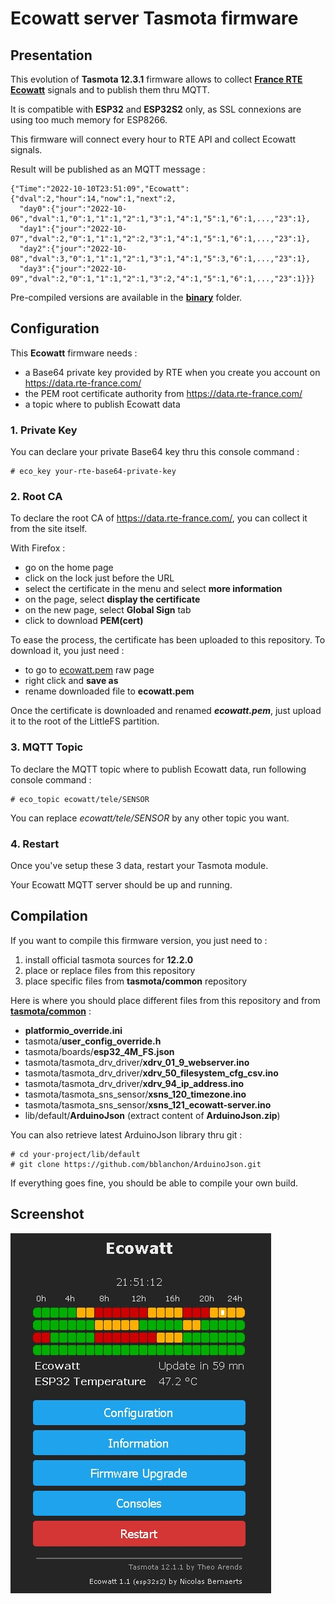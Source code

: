 # Ecowatt server Tasmota firmware #

## Presentation ##

This evolution of **Tasmota 12.3.1** firmware allows to collect [**France RTE Ecowatt**](https://data.rte-france.com/catalog/-/api/doc/user-guide/Ecowatt/4.0) signals and to publish them thru MQTT.

It is compatible with **ESP32** and **ESP32S2** only, as SSL connexions are using too much memory for ESP8266.

This firmware will connect every hour to RTE API and collect Ecowatt signals.

Result will be published as an MQTT message :

    {"Time":"2022-10-10T23:51:09","Ecowatt":{"dval":2,"hour":14,"now":1,"next":2,
      "day0":{"jour":"2022-10-06","dval":1,"0":1,"1":1,"2":1,"3":1,"4":1,"5":1,"6":1,...,"23":1},
      "day1":{"jour":"2022-10-07","dval":2,"0":1,"1":1,"2":2,"3":1,"4":1,"5":1,"6":1,...,"23":1},
      "day2":{"jour":"2022-10-08","dval":3,"0":1,"1":1,"2":1,"3":1,"4":1,"5":3,"6":1,...,"23":1},
      "day3":{"jour":"2022-10-09","dval":2,"0":1,"1":1,"2":1,"3":2,"4":1,"5":1,"6":1,...,"23":1}}}
 
Pre-compiled versions are available in the [**binary**](https://github.com/NicolasBernaerts/tasmota/tree/master/ecowatt/binary) folder.

## Configuration ##

This **Ecowatt** firmware needs :
  * a Base64 private key provided by RTE when you create you account on https://data.rte-france.com/
  * the PEM root certificate authority from https://data.rte-france.com/
  * a topic where to publish Ecowatt data

### 1. Private Key ###

You can declare your private Base64 key thru this console command :

    # eco_key your-rte-base64-private-key

### 2. Root CA ###

To declare the root CA of https://data.rte-france.com/, you can collect it from the site itself.

With Firefox :
  * go on the home page
  * click on the lock just before the URL
  * select the certificate in the menu and select **more information**
  * on the page, select **display the certificate**
  * on the new page, select **Global Sign** tab
  * click to download **PEM(cert)**
  
To ease the process, the certificate has been uploaded to this repository. To download it, you just need :
  * to go to [ecowatt.pem](https://github.com/NicolasBernaerts/tasmota/blob/master/ecowatt/ecowatt.pem) raw page
  * right click and **save as**
  * rename downloaded file to **ecowatt.pem**

Once the certificate is downloaded and renamed ***ecowatt.pem***, just upload it to the root of the LittleFS partition.

### 3. MQTT Topic ### 

To declare the MQTT topic where to publish Ecowatt data, run following console command :

    # eco_topic ecowatt/tele/SENSOR
    
You can replace *ecowatt/tele/SENSOR* by any other topic you want.

### 4. Restart ###

Once you've setup these 3 data, restart your Tasmota module.

Your Ecowatt MQTT server should be up and running.

## Compilation ##

If you want to compile this firmware version, you just need to :
1. install official tasmota sources for **12.2.0**
2. place or replace files from this repository
3. place specific files from **tasmota/common** repository

Here is where you should place different files from this repository and from [**tasmota/common**](https://github.com/NicolasBernaerts/tasmota/tree/master/common) :
* **platformio_override.ini**
* tasmota/**user_config_override.h**
* tasmota/boards/**esp32_4M_FS.json**
* tasmota/tasmota_drv_driver/**xdrv_01_9_webserver.ino**
* tasmota/tasmota_drv_driver/**xdrv_50_filesystem_cfg_csv.ino**
* tasmota/tasmota_drv_driver/**xdrv_94_ip_address.ino**
* tasmota/tasmota_sns_sensor/**xsns_120_timezone.ino**
* tasmota/tasmota_sns_sensor/**xsns_121_ecowatt-server.ino**
* lib/default/**ArduinoJson** (extract content of **ArduinoJson.zip**)

You can also retrieve latest ArduinoJson library thru git :

    # cd your-project/lib/default
    # git clone https://github.com/bblanchon/ArduinoJson.git

If everything goes fine, you should be able to compile your own build.

## Screenshot

![Main](./screen/tasmota-ecowatt-main.png)
